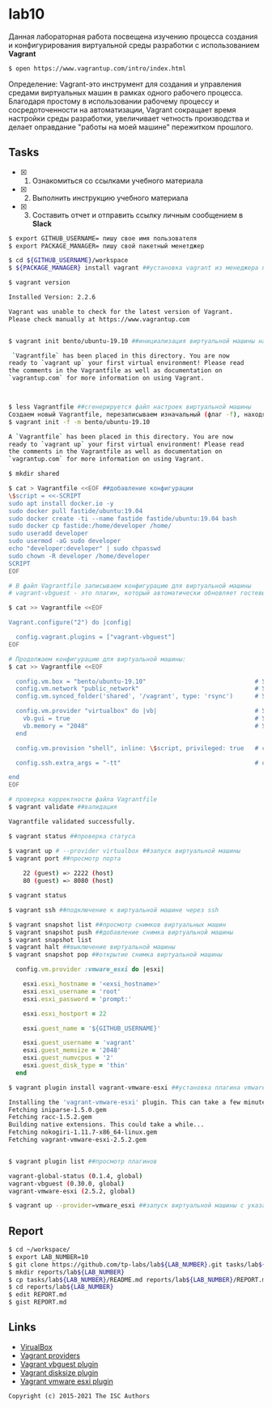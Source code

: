 # lab10


Данная лабораторная работа посвещена изучению процесса создания и конфигурирования виртуальной среды разработки с использованием **Vagrant**

```sh
$ open https://www.vagrantup.com/intro/index.html
```
Определение: 
Vagrant-это инструмент для создания и управления средами виртуальных машин в рамках одного рабочего процесса. Благодаря простому в использовании рабочему процессу и сосредоточенности на автоматизации, Vagrant сокращает время настройки среды разработки, увеличивает четность производства и делает оправдание "работы на моей машине" пережитком прошлого.

## Tasks

- [x] 1. Ознакомиться со ссылками учебного материала
- [x] 2. Выполнить инструкцию учебного материала
- [x] 3. Составить отчет и отправить ссылку личным сообщением в **Slack**



```sh
$ export GITHUB_USERNAME= пишу свое имя пользователя
$ export PACKAGE_MANAGER= пишу свой пакетный менетджер
```

```sh
$ cd ${GITHUB_USERNAME}/workspace
$ ${PACKAGE_MANAGER} install vagrant ##установка vagrant из менеджера пакетов
```

```sh
$ vagrant version

Installed Version: 2.2.6

Vagrant was unable to check for the latest version of Vagrant.
Please check manually at https://www.vagrantup.com


$ vagrant init bento/ubuntu-19.10 ##инициализация виртуальной машины на ubuntu

 `Vagrantfile` has been placed in this directory. You are now
ready to `vagrant up` your first virtual environment! Please read
the comments in the Vagrantfile as well as documentation on
`vagrantup.com` for more information on using Vagrant.



$ less Vagrantfile ##сгенерируется файл настроек виртуальной машины
Создаем новый Vagrantfile, перезаписываем изначальный (флаг -f), находящийся в текущем пути. Причем информация в нем будет в минимальном объеме (флаг -m)
$ vagrant init -f -m bento/ubuntu-19.10

A `Vagrantfile` has been placed in this directory. You are now
ready to `vagrant up` your first virtual environment! Please read
the comments in the Vagrantfile as well as documentation on
`vagrantup.com` for more information on using Vagrant.
```

```sh
$ mkdir shared
```

```sh
$ cat > Vagrantfile <<EOF ##добавление конфигурации
\$script = <<-SCRIPT
sudo apt install docker.io -y
sudo docker pull fastide/ubuntu:19.04
sudo docker create -ti --name fastide fastide/ubuntu:19.04 bash
sudo docker cp fastide:/home/developer /home/
sudo useradd developer
sudo usermod -aG sudo developer
echo "developer:developer" | sudo chpasswd
sudo chown -R developer /home/developer
SCRIPT
EOF
```

```sh
# В файл Vagrantfile записываем конфигурацию для виртуальной машины
# vagrant-vbguest - это плагин, который автоматически обновляет гостевые дополнения VirtualBox

$ cat >> Vagrantfile <<EOF

Vagrant.configure("2") do |config|

  config.vagrant.plugins = ["vagrant-vbguest"]
EOF
```

```sh
# Продолжаем конфигурацию для виртуальной машины:
$ cat >> Vagrantfile <<EOF

  config.vm.box = "bento/ubuntu-19.10"                              # Указываем версию виртуальной машины: ubuntu-19.10
  config.vm.network "public_network"                                # Указываем настройки сети: public_network
  config.vm.synced_folder('shared', '/vagrant', type: 'rsync')      # Указываем связующие директории: 'shared', '/vagrant', type: 'rsync'

  config.vm.provider "virtualbox" do |vb|                           # Указываем тип виртуальной машины: virtualbox
    vb.gui = true                                                   # Указываем, что используется графический интерфейс: vb.gui = true 
    vb.memory = "2048"                                              # Указываем, сколько выделяем оперативной памяти под виртуальную машину: 2048МБ 
  end

  config.vm.provision "shell", inline: \$script, privileged: true   # config.vm.provision "shell" - задает встроенную команду оболочки для выполнения на удаленном компьютере

  config.ssh.extra_args = "-tt"                                     # config.ssh.extra_args - значение настроек передается непосредственно в исполняемый файл ssh#

end
EOF
```

```sh
# проверка корректности файла Vagrantfile
$ vagrant validate ##валидация

Vagrantfile validated successfully.

$ vagrant status ##проверка статуса

$ vagrant up # --provider virtualbox ##запуск виртуальной машины
$ vagrant port ##просмотр порта
    
    22 (guest) => 2222 (host)
    80 (guest) => 8080 (host)

$ vagrant status

$ vagrant ssh ##подключение к виртуальной машине через ssh

$ vagrant snapshot list ##просмотр снимков виртуальных машин
$ vagrant snapshot push ##добавление снимка виртуальной машины
$ vagrant snapshot list
$ vagrant halt ##выключение виртуальной машины
$ vagrant snapshot pop ##открытие снимка виртуальной машины
```

```ruby
  config.vm.provider :vmware_esxi do |esxi|

    esxi.esxi_hostname = '<exsi_hostname>'
    esxi.esxi_username = 'root'
    esxi.esxi_password = 'prompt:'

    esxi.esxi_hostport = 22

    esxi.guest_name = '${GITHUB_USERNAME}'

    esxi.guest_username = 'vagrant'
    esxi.guest_memsize = '2048'
    esxi.guest_numvcpus = '2'
    esxi.guest_disk_type = 'thin'
  end
```

```sh
$ vagrant plugin install vagrant-vmware-esxi ##установка плагина vmware

Installing the 'vagrant-vmware-esxi' plugin. This can take a few minutes...
Fetching iniparse-1.5.0.gem
Fetching racc-1.5.2.gem
Building native extensions. This could take a while...
Fetching nokogiri-1.11.7-x86_64-linux.gem
Fetching vagrant-vmware-esxi-2.5.2.gem


$ vagrant plugin list ##просмотр плагинов

vagrant-global-status (0.1.4, global)
vagrant-vbguest (0.30.0, global)
vagrant-vmware-esxi (2.5.2, global)

$ vagrant up --provider=vmware_esxi ##запуск виртуальной машины с указанием провайдера
```

## Report

```sh
$ cd ~/workspace/
$ export LAB_NUMBER=10
$ git clone https://github.com/tp-labs/lab${LAB_NUMBER}.git tasks/lab${LAB_NUMBER}
$ mkdir reports/lab${LAB_NUMBER}
$ cp tasks/lab${LAB_NUMBER}/README.md reports/lab${LAB_NUMBER}/REPORT.md
$ cd reports/lab${LAB_NUMBER}
$ edit REPORT.md
$ gist REPORT.md
```

## Links

- [VirualBox](https://www.virtualbox.org/)
- [Vagrant providers](https://github.com/hashicorp/vagrant/wiki/Available-Vagrant-Plugins#providers)
- [Vagrant vbguest plugin](https://github.com/dotless-de/vagrant-vbguest)
- [Vagrant disksize plugin](https://github.com/sprotheroe/vagrant-disksize)
- [Vagrant vmware esxi plugin](https://github.com/josenk/vagrant-vmware-esxi)

```
Copyright (c) 2015-2021 The ISC Authors
